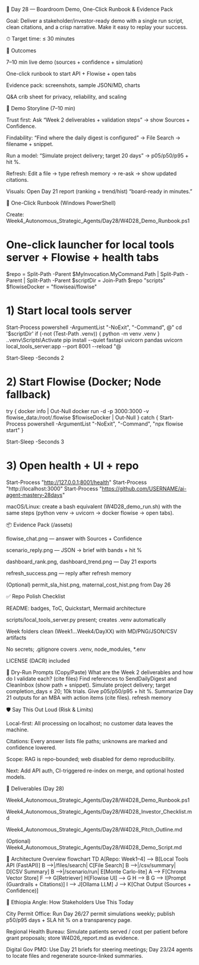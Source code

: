 🚀 Day 28 — Boardroom Demo, One-Click Runbook & Evidence Pack

Goal: Deliver a stakeholder/investor-ready demo with a single run script, clean citations, and a crisp narrative. Make it easy to replay your success.

⏱ Target time: ≤ 30 minutes

🧩 Outcomes

7–10 min live demo (sources + confidence + simulation)

One-click runbook to start API + Flowise + open tabs

Evidence pack: screenshots, sample JSON/MD, charts

Q&A crib sheet for privacy, reliability, and scaling

🧪 Demo Storyline (7–10 min)

Trust first: Ask “Week 2 deliverables + validation steps” → show Sources + Confidence.

Findability: “Find where the daily digest is configured” → File Search → filename + snippet.

Run a model: “Simulate project delivery; target 20 days” → p05/p50/p95 + hit %.

Refresh: Edit a file → type refresh memory → re-ask → show updated citations.

Visuals: Open Day 21 report (ranking + trend/hist) “board-ready in minutes.”

🧰 One-Click Runbook (Windows PowerShell)

Create: Week4_Autonomous_Strategic_Agents/Day28/W4D28_Demo_Runbook.ps1

# One-click launcher for local tools server + Flowise + health tabs

$repo = Split-Path -Parent $MyInvocation.MyCommand.Path | Split-Path -Parent | Split-Path -Parent
$scriptDir = Join-Path $repo "scripts"
$flowiseDocker = "flowiseai/flowise"

# 1) Start local tools server
Start-Process powershell -ArgumentList "-NoExit", "-Command", @"
cd '$scriptDir'
if (-not (Test-Path .venv)) { python -m venv .venv }
.\.venv\Scripts\Activate
pip install --quiet fastapi uvicorn pandas
uvicorn local_tools_server:app --port 8001 --reload
"@

Start-Sleep -Seconds 2

# 2) Start Flowise (Docker; Node fallback)
try {
  docker info | Out-Null
  docker run -d -p 3000:3000 -v flowise_data:/root/.flowise $flowiseDocker | Out-Null
} catch {
  Start-Process powershell -ArgumentList "-NoExit", "-Command", "npx flowise start"
}

Start-Sleep -Seconds 3

# 3) Open health + UI + repo
Start-Process "http://127.0.0.1:8001/health"
Start-Process "http://localhost:3000"
Start-Process "https://github.com/USERNAME/ai-agent-mastery-28days"


macOS/Linux: create a bash equivalent (W4D28_demo_run.sh) with the same steps (python venv → uvicorn → docker flowise → open tabs).

📦 Evidence Pack (/assets)

flowise_chat.png — answer with Sources + Confidence

scenario_reply.png — JSON → brief with bands + hit %

dashboard_rank.png, dashboard_trend.png — Day 21 exports

refresh_success.png — reply after refresh memory

(Optional) permit_sla_hist.png, maternal_cost_hist.png from Day 26

✅ Repo Polish Checklist

 README: badges, ToC, Quickstart, Mermaid architecture

 scripts/local_tools_server.py present; creates .venv automatically

 Week folders clean (Week1…Week4/DayXX) with MD/PNG/JSON/CSV artifacts

 No secrets; .gitignore covers .venv, node_modules, *.env

 LICENSE (DACR) included

🧪 Dry-Run Prompts (Copy/Paste)
What are the Week 2 deliverables and how do I validate each? (cite files)
Find references to SendDailyDigest and CleanInbox (show path + snippet).
Simulate project delivery; target completion_days ≤ 20; 10k trials. Give p05/p50/p95 + hit %.
Summarize Day 21 outputs for an MBA with action items (cite files).
refresh memory

🛡 Say This Out Loud (Risk & Limits)

Local-first: All processing on localhost; no customer data leaves the machine.

Citations: Every answer lists file paths; unknowns are marked and confidence lowered.

Scope: RAG is repo-bounded; web disabled for demo reproducibility.

Next: Add API auth, CI-triggered re-index on merge, and optional hosted models.

📂 Deliverables (Day 28)

Week4_Autonomous_Strategic_Agents/Day28/W4D28_Demo_Runbook.ps1

Week4_Autonomous_Strategic_Agents/Day28/W4D28_Investor_Checklist.md

Week4_Autonomous_Strategic_Agents/Day28/W4D28_Pitch_Outline.md

(Optional) Week4_Autonomous_Strategic_Agents/Day28/W4D28_Demo_Script.md

🧭 Architecture Overview
flowchart TD
  A[Repo: Week1–4] --> B[Local Tools API (FastAPI)]
  B -->|/files/search| C[File Search]
  B -->|/csv/summary| D[CSV Summary]
  B -->|/scenario/run| E[Monte Carlo-lite]
  A --> F[Chroma Vector Store]
  F --> G[Retriever]
  H[Flowise UI] --> G
  H --> B
  G --> I[Prompt (Guardrails + Citations)]
  I --> J[Ollama LLM]
  J --> K[Chat Output (Sources + Confidence)]

🎯 Ethiopia Angle: How Stakeholders Use This Today

City Permit Office: Run Day 26/27 permit simulations weekly; publish p50/p95 days + SLA hit % on a transparency page.

Regional Health Bureau: Simulate patients served / cost per patient before grant proposals; store W4D26_report.md as evidence.

Digital Gov PMO: Use Day 21 briefs for steering meetings; Day 23/24 agents to locate files and regenerate source-linked summaries.
